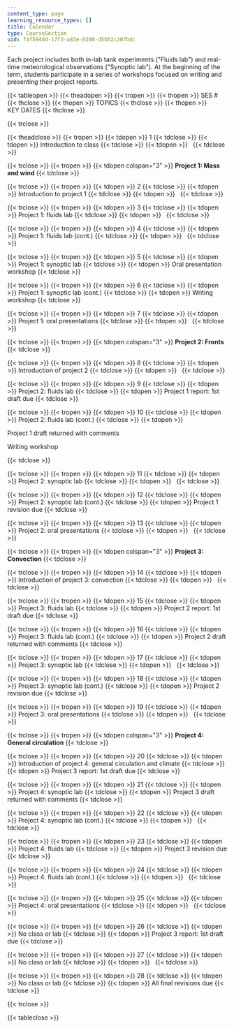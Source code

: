 ```yaml
---
content_type: page
learning_resource_types: []
title: Calendar
type: CourseSection
uid: f4f594dd-17f2-a83e-0200-d5b52c207bdc
---
```


Each project includes both in-lab tank experiments ("Fluids lab") and real-time meteorological observations ("Synoptic lab"). At the beginning of the term, students participate in a series of workshops focused on writing and presenting their project reports.

{{< tableopen >}}
{{< theadopen >}}
{{< tropen >}}
{{< thopen >}}
SES #
{{< thclose >}}
{{< thopen >}}
TOPICS
{{< thclose >}}
{{< thopen >}}
KEY DATES
{{< thclose >}}

{{< trclose >}}

{{< theadclose >}}
{{< tropen >}}
{{< tdopen >}}
1
{{< tdclose >}}
{{< tdopen >}}
Introduction to class
{{< tdclose >}}
{{< tdopen >}}
 
{{< tdclose >}}

{{< trclose >}}
{{< tropen >}}
{{< tdopen colspan="3" >}}
**Project 1: Mass and wind**
{{< tdclose >}}

{{< trclose >}}
{{< tropen >}}
{{< tdopen >}}
2
{{< tdclose >}}
{{< tdopen >}}
Introduction to project 1
{{< tdclose >}}
{{< tdopen >}}
 
{{< tdclose >}}

{{< trclose >}}
{{< tropen >}}
{{< tdopen >}}
3
{{< tdclose >}}
{{< tdopen >}}
Project 1: fluids lab
{{< tdclose >}}
{{< tdopen >}}
 
{{< tdclose >}}

{{< trclose >}}
{{< tropen >}}
{{< tdopen >}}
4
{{< tdclose >}}
{{< tdopen >}}
Project 1: fluids lab (cont.)
{{< tdclose >}}
{{< tdopen >}}
 
{{< tdclose >}}

{{< trclose >}}
{{< tropen >}}
{{< tdopen >}}
5
{{< tdclose >}}
{{< tdopen >}}
Project 1: synoptic lab
{{< tdclose >}}
{{< tdopen >}}
Oral presentation workshop
{{< tdclose >}}

{{< trclose >}}
{{< tropen >}}
{{< tdopen >}}
6
{{< tdclose >}}
{{< tdopen >}}
Project 1: synoptic lab (cont.)
{{< tdclose >}}
{{< tdopen >}}
Writing workshop
{{< tdclose >}}

{{< trclose >}}
{{< tropen >}}
{{< tdopen >}}
7
{{< tdclose >}}
{{< tdopen >}}
Project 1: oral presentations
{{< tdclose >}}
{{< tdopen >}}
 
{{< tdclose >}}

{{< trclose >}}
{{< tropen >}}
{{< tdopen colspan="3" >}}
**Project 2: Fronts**
{{< tdclose >}}

{{< trclose >}}
{{< tropen >}}
{{< tdopen >}}
8
{{< tdclose >}}
{{< tdopen >}}
Introduction of project 2
{{< tdclose >}}
{{< tdopen >}}
 
{{< tdclose >}}

{{< trclose >}}
{{< tropen >}}
{{< tdopen >}}
9
{{< tdclose >}}
{{< tdopen >}}
Project 2: fluids lab
{{< tdclose >}}
{{< tdopen >}}
Project 1 report: 1st draft due
{{< tdclose >}}

{{< trclose >}}
{{< tropen >}}
{{< tdopen >}}
10
{{< tdclose >}}
{{< tdopen >}}
Project 2: fluids lab (cont.)
{{< tdclose >}}
{{< tdopen >}}


Project 1 draft returned with comments

Writing workshop


{{< tdclose >}}

{{< trclose >}}
{{< tropen >}}
{{< tdopen >}}
11
{{< tdclose >}}
{{< tdopen >}}
Project 2: synoptic lab
{{< tdclose >}}
{{< tdopen >}}
 
{{< tdclose >}}

{{< trclose >}}
{{< tropen >}}
{{< tdopen >}}
12
{{< tdclose >}}
{{< tdopen >}}
Project 2: synoptic lab (cont.)
{{< tdclose >}}
{{< tdopen >}}
Project 1 revision due
{{< tdclose >}}

{{< trclose >}}
{{< tropen >}}
{{< tdopen >}}
13
{{< tdclose >}}
{{< tdopen >}}
Project 2: oral presentations
{{< tdclose >}}
{{< tdopen >}}
 
{{< tdclose >}}

{{< trclose >}}
{{< tropen >}}
{{< tdopen colspan="3" >}}
**Project 3: Convection**
{{< tdclose >}}

{{< trclose >}}
{{< tropen >}}
{{< tdopen >}}
14
{{< tdclose >}}
{{< tdopen >}}
Introduction of project 3: convection
{{< tdclose >}}
{{< tdopen >}}
 
{{< tdclose >}}

{{< trclose >}}
{{< tropen >}}
{{< tdopen >}}
15
{{< tdclose >}}
{{< tdopen >}}
Project 3: fluids lab
{{< tdclose >}}
{{< tdopen >}}
Project 2 report: 1st draft due
{{< tdclose >}}

{{< trclose >}}
{{< tropen >}}
{{< tdopen >}}
16
{{< tdclose >}}
{{< tdopen >}}
Project 3: fluids lab (cont.)
{{< tdclose >}}
{{< tdopen >}}
Project 2 draft returned with comments
{{< tdclose >}}

{{< trclose >}}
{{< tropen >}}
{{< tdopen >}}
17
{{< tdclose >}}
{{< tdopen >}}
Project 3: synoptic lab
{{< tdclose >}}
{{< tdopen >}}
 
{{< tdclose >}}

{{< trclose >}}
{{< tropen >}}
{{< tdopen >}}
18
{{< tdclose >}}
{{< tdopen >}}
Project 3: synoptic lab (cont.)
{{< tdclose >}}
{{< tdopen >}}
Project 2 revision due
{{< tdclose >}}

{{< trclose >}}
{{< tropen >}}
{{< tdopen >}}
19
{{< tdclose >}}
{{< tdopen >}}
Project 3: oral presentations
{{< tdclose >}}
{{< tdopen >}}
 
{{< tdclose >}}

{{< trclose >}}
{{< tropen >}}
{{< tdopen colspan="3" >}}
**Project 4: General circulation**
{{< tdclose >}}

{{< trclose >}}
{{< tropen >}}
{{< tdopen >}}
20
{{< tdclose >}}
{{< tdopen >}}
Introduction of project 4: general circulation and climate
{{< tdclose >}}
{{< tdopen >}}
Project 3 report: 1st draft due
{{< tdclose >}}

{{< trclose >}}
{{< tropen >}}
{{< tdopen >}}
21
{{< tdclose >}}
{{< tdopen >}}
Project 4: synoptic lab
{{< tdclose >}}
{{< tdopen >}}
Project 3 draft returned with comments
{{< tdclose >}}

{{< trclose >}}
{{< tropen >}}
{{< tdopen >}}
22
{{< tdclose >}}
{{< tdopen >}}
Project 4: synoptic lab (cont.)
{{< tdclose >}}
{{< tdopen >}}
 
{{< tdclose >}}

{{< trclose >}}
{{< tropen >}}
{{< tdopen >}}
23
{{< tdclose >}}
{{< tdopen >}}
Project 4: fluids lab
{{< tdclose >}}
{{< tdopen >}}
Project 3 revision due
{{< tdclose >}}

{{< trclose >}}
{{< tropen >}}
{{< tdopen >}}
24
{{< tdclose >}}
{{< tdopen >}}
Project 4: fluids lab (cont.)
{{< tdclose >}}
{{< tdopen >}}
 
{{< tdclose >}}

{{< trclose >}}
{{< tropen >}}
{{< tdopen >}}
25
{{< tdclose >}}
{{< tdopen >}}
Project 4: oral presentations
{{< tdclose >}}
{{< tdopen >}}
 
{{< tdclose >}}

{{< trclose >}}
{{< tropen >}}
{{< tdopen >}}
26
{{< tdclose >}}
{{< tdopen >}}
No class or lab
{{< tdclose >}}
{{< tdopen >}}
Project 3 report: 1st draft due
{{< tdclose >}}

{{< trclose >}}
{{< tropen >}}
{{< tdopen >}}
27
{{< tdclose >}}
{{< tdopen >}}
No class or lab
{{< tdclose >}}
{{< tdopen >}}
 
{{< tdclose >}}

{{< trclose >}}
{{< tropen >}}
{{< tdopen >}}
28
{{< tdclose >}}
{{< tdopen >}}
No class or lab
{{< tdclose >}}
{{< tdopen >}}
All final revisions due
{{< tdclose >}}

{{< trclose >}}

{{< tableclose >}}